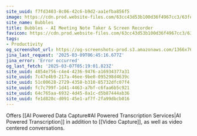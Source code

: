 ```yaml
---
site_uuid: f7fd3403-8c06-42c6-b9d2-aa1efba856f5
image: https://cdn.prod.website-files.com/63cc43d53b100d36f4967cc3/63fe740caf59842acb4f1766_og-image.png
site_name: Bubbles
title: Bubbles - AI Meeting Note Taker & Screen Recorder
favicon: https://cdn.prod.website-files.com/63cc43d53b100d36f4967cc3/63ef86e459379b136ab2486d_favicon.svg
tags:
- Productivity
og_screenshot_url: https://og-screenshots-prod.s3.amazonaws.com/1366x768/80/false/61043c6f4308c2eb65275146f772b0fbee8b495c1da34b848cfe263bdf541ba1.jpeg
jina_last_request: '2025-03-09T06:45:16.677Z'
jina_error: 'Error occurred'
og_last_fetch: '2025-03-07T05:19:01.823Z'
site_uuid: 4854e756-c4e4-4236-9476-a16934377a31
site_uuid: 7c47e4b9-217a-46ee-9be0-095298d4639c
site_uuid: 51c00628-2729-4358-b310-85732dfc07f4
site_uuid: fc7c799f-1d41-4463-a7bf-c6faa6b5c921
site_uuid: 64c765aa-6932-4d45-8a1c-d5b87444ab36
site_uuid: fe1d820c-d091-45e1-af7f-2fa99dbcb016
---
```

Offers [[AI Powered Data Capture#AI Powered Transcription Services|AI Powered Transcription]] in addition to [[Video Capture]], as well as video centered conversations. 
